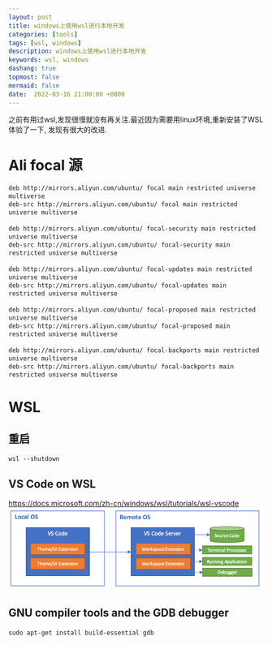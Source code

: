 ```yaml
---
layout: post
title: windows上使用wsl进行本地开发
categories: [tools]
tags: [wsl, windows]
description: windows上使用wsl进行本地开发
keywords: wsl, windows
dashang: true
topmost: false
mermaid: false
date:  2022-03-16 21:00:00 +0800
---
```


之前有用过wsl,发现很慢就没有再关注.最近因为需要用linux环境,重新安装了WSL体验了一下, 发现有很大的改进.
<!-- more -->

# Ali focal 源
```
deb http://mirrors.aliyun.com/ubuntu/ focal main restricted universe multiverse
deb-src http://mirrors.aliyun.com/ubuntu/ focal main restricted universe multiverse

deb http://mirrors.aliyun.com/ubuntu/ focal-security main restricted universe multiverse
deb-src http://mirrors.aliyun.com/ubuntu/ focal-security main restricted universe multiverse

deb http://mirrors.aliyun.com/ubuntu/ focal-updates main restricted universe multiverse
deb-src http://mirrors.aliyun.com/ubuntu/ focal-updates main restricted universe multiverse

deb http://mirrors.aliyun.com/ubuntu/ focal-proposed main restricted universe multiverse
deb-src http://mirrors.aliyun.com/ubuntu/ focal-proposed main restricted universe multiverse

deb http://mirrors.aliyun.com/ubuntu/ focal-backports main restricted universe multiverse
deb-src http://mirrors.aliyun.com/ubuntu/ focal-backports main restricted universe multiverse
```

# WSL 
## 重启
```
wsl --shutdown
```

## VS Code on WSL
https://docs.microsoft.com/zh-cn/windows/wsl/tutorials/wsl-vscode
![image](/images/tools/1662969797.png)


## GNU compiler tools and the GDB debugger
```
sudo apt-get install build-essential gdb
```
